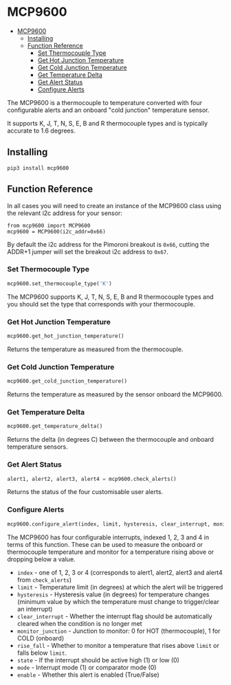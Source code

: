 # MCP9600

- [MCP9600](#mcp9600)
  - [Installing](#installing)
  - [Function Reference](#function-reference)
    - [Set Thermocouple Type](#set-thermocouple-type)
    - [Get Hot Junction Temperature](#get-hot-junction-temperature)
    - [Get Cold Junction Temperature](#get-cold-junction-temperature)
    - [Get Temperature Delta](#get-temperature-delta)
    - [Get Alert Status](#get-alert-status)
    - [Configure Alerts](#configure-alerts)

The MCP9600 is a thermocouple to temperature converted with four configurable alerts and an onboard "cold junction" temperature sensor.

It supports K, J, T, N, S, E, B and R thermocouple types and is typically accurate to 1.6 degrees.

## Installing

```
pip3 install mcp9600
```

## Function Reference

In all cases you will need to create an instance of the MCP9600 class using the relevant i2c address for your sensor:

```
from mcp9600 import MCP9600
mcp9600 = MCP9600(i2c_addr=0x66)
```

By default the i2c address for the Pimoroni breakout is `0x66`, cutting the ADDR+1 jumper will set the breakout i2c address to `0x67`.

### Set Thermocouple Type

```python
mcp9600.set_thermocouple_type('K')
```

The MCP9600 supports K, J, T, N, S, E, B and R thermocouple types and you should set the type that corresponds with your thermocouple.

### Get Hot Junction Temperature

```python
mcp9600.get_hot_junction_temperature()
```

Returns the temperature as measured from the thermocouple.

### Get Cold Junction Temperature

```python
mcp9600.get_cold_junction_temperature()
```

Returns the temperature as measured by the sensor onboard the MCP9600.

### Get Temperature Delta

```python
mcp9600.get_temperature_delta()
```

Returns the delta (in degrees C) between the thermocouple and onboard temperature sensors.

### Get Alert Status

```python
alert1, alert2, alert3, alert4 = mcp9600.check_alerts()
```

Returns the status of the four customisable user alerts.

### Configure Alerts

```python
mcp9600.configure_alert(index, limit, hysteresis, clear_interrupt, monitor_junction, rise_fall, state, mode, enable)
```

The MCP9600 has four configurable interrupts, indexed 1, 2, 3 and 4 in terms of this function. These can be used to measure the onboard or thermocouple temperature and monitor for a temperature rising above or dropping below a value.

* `index` - one of 1, 2, 3 or 4 (corresponds to alert1, alert2, alert3 and alert4 from `check_alerts`)
* `limit` - Temperature limit (in degrees) at which the alert will be triggered
* `hysteresis` - Hysteresis value (in degrees) for temperature changes (minimum value by which the temperature must change to trigger/clear an interrupt)
* `clear_interrupt` - Whether the interrupt flag should be automatically cleared when the condition is no longer met
* `monitor_junction` - Junction to monitor: 0 for HOT (thermocouple), 1 for COLD (onboard)
* `rise_fall` - Whether to monitor a temperature that rises above `limit` or falls below `limit`.
* `state` - If the interrupt should be active high (1) or low (0)
* `mode` - Interrupt mode (1) or comparator mode (0)
* `enable` - Whether this alert is enabled (True/False)
